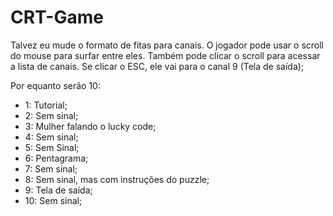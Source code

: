 # CRT-Game

Talvez eu mude o formato de fitas para canais.
O jogador pode usar o scroll do mouse para surfar entre eles.
Também pode clicar o scroll para acessar a lista de canais.
Se clicar o ESC, ele vai para o canal 9 (Tela de saída);

Por equanto serão 10:
- 1: Tutorial;
- 2: Sem sinal;
- 3: Mulher falando o lucky code;
- 4: Sem sinal;
- 5: Sem Sinal;
- 6: Pentagrama;
- 7: Sem sinal;
- 8: Sem sinal, mas com instruções do puzzle;
- 9: Tela de saída;
- 10: Sem sinal;
